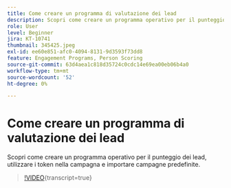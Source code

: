 ```yaml
---
title: Come creare un programma di valutazione dei lead
description: Scopri come creare un programma operativo per il punteggio dei lead, utilizzare i token nella campagna e importare campagne predefinite.
role: User
level: Beginner
jira: KT-10741
thumbnail: 345425.jpeg
exl-id: ee60e851-afc0-4094-8131-9d3593f73dd8
feature: Engagement Programs, Person Scoring
source-git-commit: 63d4aea1c818d35724c0cdc14e69ea00eb06b4a0
workflow-type: tm+mt
source-wordcount: '52'
ht-degree: 0%

---
```


# Come creare un programma di valutazione dei lead

Scopri come creare un programma operativo per il punteggio dei lead, utilizzare i token nella campagna e importare campagne predefinite.

>[!VIDEO](https://video.tv.adobe.com/v/345425/?quality=12&learn=on){transcript=true}
